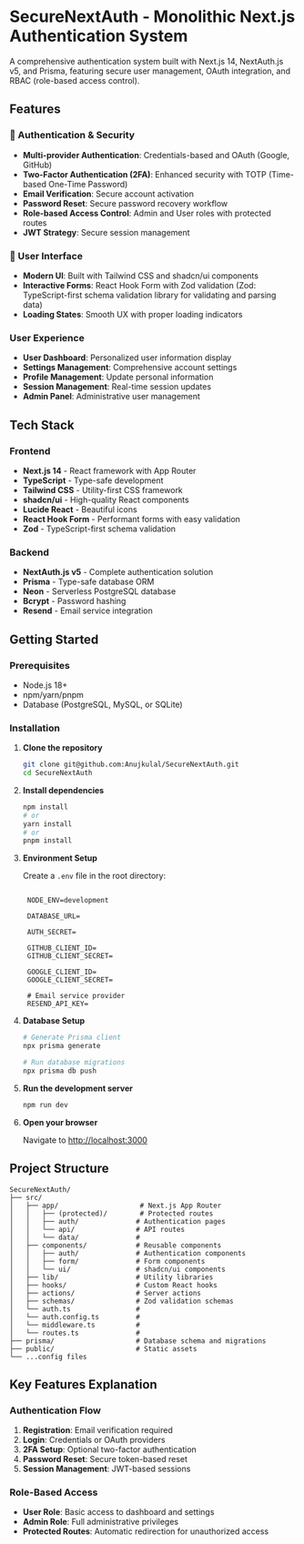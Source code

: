 # SecureNextAuth - Monolithic Next.js Authentication System

A comprehensive authentication system built with Next.js 14, NextAuth.js v5, and Prisma, featuring secure user management, OAuth integration, and RBAC (role-based access control).

## Features

### 🔐 Authentication & Security
- **Multi-provider Authentication**: Credentials-based and OAuth (Google, GitHub)
- **Two-Factor Authentication (2FA)**: Enhanced security with TOTP (Time-based One-Time Password)
- **Email Verification**: Secure account activation
- **Password Reset**: Secure password recovery workflow
- **Role-based Access Control**: Admin and User roles with protected routes
- **JWT Strategy**: Secure session management

### 🎨 User Interface

- **Modern UI**: Built with Tailwind CSS and shadcn/ui components
- **Interactive Forms**: React Hook Form with Zod validation (Zod: TypeScript-first schema validation library for validating and parsing data)
- **Loading States**: Smooth UX with proper loading indicators

### User Experience

- **User Dashboard**: Personalized user information display
- **Settings Management**: Comprehensive account settings
- **Profile Management**: Update personal information
- **Session Management**: Real-time session updates
- **Admin Panel**: Administrative user management

## Tech Stack

### Frontend
- **Next.js 14** - React framework with App Router
- **TypeScript** - Type-safe development
- **Tailwind CSS** - Utility-first CSS framework
- **shadcn/ui** - High-quality React components
- **Lucide React** - Beautiful icons
- **React Hook Form** - Performant forms with easy validation
- **Zod** - TypeScript-first schema validation

### Backend
- **NextAuth.js v5** - Complete authentication solution
- **Prisma** - Type-safe database ORM
- **Neon** - Serverless PostgreSQL database
- **Bcrypt** - Password hashing
- **Resend** - Email service integration


## Getting Started

### Prerequisites
- Node.js 18+ 
- npm/yarn/pnpm
- Database (PostgreSQL, MySQL, or SQLite)

### Installation

1. **Clone the repository**
   ```bash
   git clone git@github.com:Anujkulal/SecureNextAuth.git
   cd SecureNextAuth
   ```

2. **Install dependencies**
   ```bash
   npm install
   # or
   yarn install
   # or
   pnpm install
   ```

3. **Environment Setup**
   
   Create a `.env` file in the root directory:
   ```env
   
    NODE_ENV=development

    DATABASE_URL=

    AUTH_SECRET=

    GITHUB_CLIENT_ID=
    GITHUB_CLIENT_SECRET=

    GOOGLE_CLIENT_ID=
    GOOGLE_CLIENT_SECRET=

    # Email service provider
    RESEND_API_KEY=
   ```

4. **Database Setup**
   ```bash
   # Generate Prisma client
   npx prisma generate

   # Run database migrations
   npx prisma db push
   ```

5. **Run the development server**
   ```bash
   npm run dev
   ```

6. **Open your browser**
   
   Navigate to [http://localhost:3000](http://localhost:3000)

## Project Structure

```
SecureNextAuth/
├── src/
│   ├── app/                    # Next.js App Router
│   │   ├── (protected)/        # Protected routes
│   │   ├── auth/              # Authentication pages
│   │   └── api/               # API routes
│   │   └── data/              # 
│   ├── components/            # Reusable components
│   │   ├── auth/              # Authentication components
│   │   ├── form/              # Form components
│   │   └── ui/                # shadcn/ui components
│   ├── lib/                   # Utility libraries
│   ├── hooks/                 # Custom React hooks
│   ├── actions/               # Server actions
│   ├── schemas/               # Zod validation schemas
│   └── auth.ts                # 
│   └── auth.config.ts         # 
│   └── middleware.ts          # 
│   └── routes.ts              # 
├── prisma/                    # Database schema and migrations
├── public/                    # Static assets
└── ...config files
```

## Key Features Explanation

### Authentication Flow
1. **Registration**: Email verification required
2. **Login**: Credentials or OAuth providers
3. **2FA Setup**: Optional two-factor authentication
4. **Password Reset**: Secure token-based reset
5. **Session Management**: JWT-based sessions

### Role-Based Access
- **User Role**: Basic access to dashboard and settings
- **Admin Role**: Full administrative privileges
- **Protected Routes**: Automatic redirection for unauthorized access
